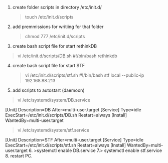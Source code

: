 1. create folder scripts in directory /etc/init.d/
   > touch /etc/init.d/scripts
2. add premmissions for writiing for that folder
   > chmod 777 /etc/init.d/scripts
3. create bash script file for start rethinkDB
  > vi /etc/init.d/scripts/DB.sh
   #!/bin/bash
   rethinkdb
4. create bash script file for start STF
   >vi /etc/init.d/scripts/stf.sh
   #!/bin/bash
   stf local --public-ip 192.168.88.213
5. add scripts to autostart (daemoon)
  > vi /etc/systemd/system/DB.service
  
   [Unit]
   Description=DB
   After=multi-user.target
   [Service]
   Type=idle
   ExecStart=/etc/init.d/scripts/DB.sh
   Restart=always
   [Install]
   WantedBy=multi-user.target
   
   >vi /etc/systemd/system/stf.service
   
   [Unit]
   Description=STF
   After=multi-user.target
   [Service]
   Type=idle
   ExecStart=/etc/init.d/scripts/stf.sh
   Restart=always
   [Install]
   WantedBy=multi-user.target
6. >systemctl enable DB.service
7.> systemctl enable stf.service
8. restart PC.
